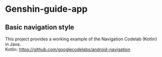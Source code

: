 # Genshin-guide-app

## Basic navigation style
This project provides a working example of the Navigation Codelab (Kotlin) in Java.  
Kotlin: https://github.com/googlecodelabs/android-navigation
